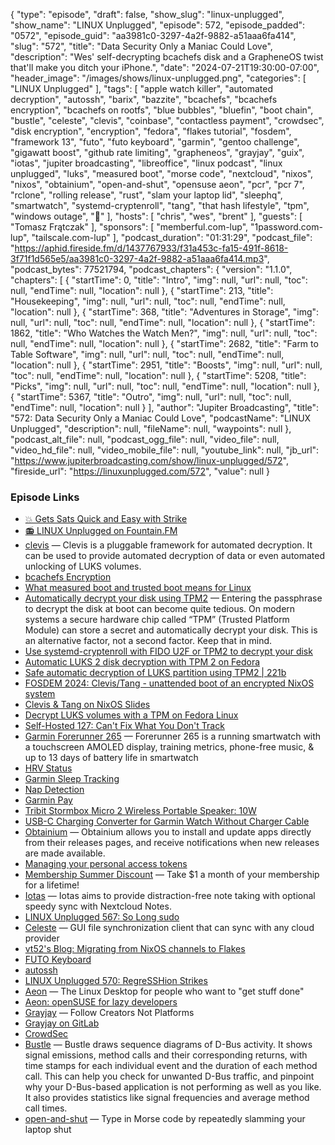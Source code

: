 {
  "type": "episode",
  "draft": false,
  "show_slug": "linux-unplugged",
  "show_name": "LINUX Unplugged",
  "episode": 572,
  "episode_padded": "0572",
  "episode_guid": "aa3981c0-3297-4a2f-9882-a51aaa6fa414",
  "slug": "572",
  "title": "Data Security Only a Maniac Could Love",
  "description": "Wes' self-decrypting bcachefs disk and a GrapheneOS twist that'll make you ditch your iPhone.",
  "date": "2024-07-21T19:30:00-07:00",
  "header_image": "/images/shows/linux-unplugged.png",
  "categories": [
    "LINUX Unplugged"
  ],
  "tags": [
    "apple watch killer",
    "automated decryption",
    "autossh",
    "barix",
    "bazzite",
    "bcachefs",
    "bcachefs encryption",
    "bcachefs on rootfs",
    "blue bubbles",
    "bluefin",
    "boot chain",
    "bustle",
    "celeste",
    "clevis",
    "coinbase",
    "contactless payment",
    "crowdsec",
    "disk encryption",
    "encryption",
    "fedora",
    "flakes tutorial",
    "fosdem",
    "framework 13",
    "futo",
    "futo keyboard",
    "garmin",
    "gentoo challenge",
    "gigawatt boost",
    "github rate limiting",
    "grapheneos",
    "grayjay",
    "guix",
    "iotas",
    "jupiter broadcasting",
    "libreoffice",
    "linux podcast",
    "linux unplugged",
    "luks",
    "measured boot",
    "morse code",
    "nextcloud",
    "nixos",
    "nixos",
    "obtainium",
    "open-and-shut",
    "opensuse aeon",
    "pcr",
    "pcr 7",
    "rclone",
    "rolling release",
    "rust",
    "slam your laptop lid",
    "sleephq",
    "smartwatch",
    "systemd-cryptenroll",
    "tang",
    "that hash lifestyle",
    "tpm",
    "windows outage",
    "🦒"
  ],
  "hosts": [
    "chris",
    "wes",
    "brent"
  ],
  "guests": [
    "Tomasz Frątczak"
  ],
  "sponsors": [
    "memberful.com-lup",
    "1password.com-lup",
    "tailscale.com-lup"
  ],
  "podcast_duration": "01:31:29",
  "podcast_file": "https://aphid.fireside.fm/d/1437767933/f31a453c-fa15-491f-8618-3f71f1d565e5/aa3981c0-3297-4a2f-9882-a51aaa6fa414.mp3",
  "podcast_bytes": 77521794,
  "podcast_chapters": {
    "version": "1.1.0",
    "chapters": [
      {
        "startTime": 0,
        "title": "Intro",
        "img": null,
        "url": null,
        "toc": null,
        "endTime": null,
        "location": null
      },
      {
        "startTime": 213,
        "title": "Housekeeping",
        "img": null,
        "url": null,
        "toc": null,
        "endTime": null,
        "location": null
      },
      {
        "startTime": 368,
        "title": "Adventures in Storage",
        "img": null,
        "url": null,
        "toc": null,
        "endTime": null,
        "location": null
      },
      {
        "startTime": 1862,
        "title": "Who Watches the Watch Men?",
        "img": null,
        "url": null,
        "toc": null,
        "endTime": null,
        "location": null
      },
      {
        "startTime": 2682,
        "title": "Farm to Table Software",
        "img": null,
        "url": null,
        "toc": null,
        "endTime": null,
        "location": null
      },
      {
        "startTime": 2951,
        "title": "Boosts",
        "img": null,
        "url": null,
        "toc": null,
        "endTime": null,
        "location": null
      },
      {
        "startTime": 5208,
        "title": "Picks",
        "img": null,
        "url": null,
        "toc": null,
        "endTime": null,
        "location": null
      },
      {
        "startTime": 5367,
        "title": "Outro",
        "img": null,
        "url": null,
        "toc": null,
        "endTime": null,
        "location": null
      }
    ],
    "author": "Jupiter Broadcasting",
    "title": "572: Data Security Only a Maniac Could Love",
    "podcastName": "LINUX Unplugged",
    "description": null,
    "fileName": null,
    "waypoints": null
  },
  "podcast_alt_file": null,
  "podcast_ogg_file": null,
  "video_file": null,
  "video_hd_file": null,
  "video_mobile_file": null,
  "youtube_link": null,
  "jb_url": "https://www.jupiterbroadcasting.com/show/linux-unplugged/572",
  "fireside_url": "https://linuxunplugged.com/572",
  "value": null
}


### Episode Links

* [💥 Gets Sats Quick and Easy with Strike](https://strike.me/ "💥 Gets Sats Quick and Easy with Strike")
* [📻 LINUX Unplugged on Fountain.FM](https://www.fountain.fm/show/dWiuBeqpDSM86AwXRXov "📻 LINUX Unplugged  on Fountain.FM")
* [clevis](https://github.com/latchset/clevis "clevis") — Clevis is a pluggable framework for automated decryption. It can be used to provide automated decryption of data or even automated unlocking of LUKS volumes.
* [bcachefs Encryption](https://bcachefs.org/Encryption/ "bcachefs Encryption")
* [What measured boot and trusted boot means for Linux](https://opensource.com/article/20/10/measured-trusted-boot "What measured boot and trusted boot means for Linux")
* [Automatically decrypt your disk using TPM2](https://fedoramagazine.org/automatically-decrypt-your-disk-using-tpm2/ "Automatically decrypt your disk using TPM2") — Entering the passphrase to decrypt the disk at boot can become quite tedious. On modern systems a secure hardware chip called “TPM” (Trusted Platform Module) can store a secret and automatically decrypt your disk. This is an alternative factor, not a second factor. Keep that in mind.
* [Use systemd-cryptenroll with FIDO U2F or TPM2 to decrypt your disk](https://fedoramagazine.org/use-systemd-cryptenroll-with-fido-u2f-or-tpm2-to-decrypt-your-disk/ "Use systemd-cryptenroll with FIDO U2F or TPM2 to decrypt your disk")
* [Automatic LUKS 2 disk decryption with TPM 2 on Fedora](https://kowalski7cc.xyz/blog/luks2-tpm2-clevis-fedora31/ "Automatic LUKS 2 disk decryption with TPM 2 on Fedora")
* [Safe automatic decryption of LUKS partition using TPM2 | 221b](https://221b.uk/safe-automatic-decryption-luks-partition-tpm2 "Safe automatic decryption of LUKS partition using TPM2 | 221b")
* [FOSDEM 2024: Clevis/Tang - unattended boot of an encrypted NixOS system](https://fosdem.org/2024/schedule/event/fosdem-2024-3044-clevis-tang-unattended-boot-of-an-encrypted-nixos-system/ "FOSDEM 2024: Clevis/Tang - unattended boot of an encrypted NixOS system")
* [Clevis & Tang on NixOS Slides](https://camillemondon.com/talks/fosdem24-clevis/#/title-slide "Clevis &amp; Tang on NixOS Slides")
* [Decrypt LUKS volumes with a TPM on Fedora Linux](https://gist.github.com/jdoss/777e8b52c8d88eb87467935769c98a95 "Decrypt LUKS volumes with a TPM on Fedora Linux")
* [Self-Hosted 127: Can't Fix What You Don't Track](https://selfhosted.show/127 "Self-Hosted 127: Can&#x27;t Fix What You Don&#x27;t Track")
* [Garmin Forerunner 265](https://www.amazon.com/dp/B0BS1T9J4Y "Garmin Forerunner 265") — Forerunner 265 is a running smartwatch with a touchscreen AMOLED display, training metrics, phone-free music, & up to 13 days of battery life in smartwatch
* [HRV Status](https://www.garmin.com/en-US/garmin-technology/health-science/hrv-status/ "HRV Status")
* [Garmin Sleep Tracking](https://www.garmin.com/en-US/garmin-technology/health-science/sleep-tracking/ "Garmin Sleep Tracking")
* [Nap Detection](https://www.garmin.com/en-US/garmin-technology/health-science/nap-detection/ "Nap Detection")
* [Garmin Pay](https://www.garmin.com/en-US/garmin-pay/ "Garmin Pay")
* [Tribit Stormbox Micro 2 Wireless Portable Speaker: 10W](https://www.amazon.com/dp/B09Q59321N "Tribit Stormbox Micro 2 Wireless Portable Speaker: 10W")
* [USB-C Charging Converter for Garmin Watch Without Charger Cable](https://www.amazon.com/dp/B0BK4QD665 "USB-C Charging Converter for Garmin Watch Without Charger Cable")
* [Obtainium](https://github.com/ImranR98/Obtainium "Obtainium") — Obtainium allows you to install and update apps directly from their releases pages, and receive notifications when new releases are made available.
* [Managing your personal access tokens](https://docs.github.com/en/authentication/keeping-your-account-and-data-secure/managing-your-personal-access-tokens "Managing your personal access tokens")
* [Membership Summer Discount](https://jupitersignal.memberful.com/checkout?plan=52946&coupon=summer "Membership Summer Discount") — Take $1 a month of your membership for a lifetime!
* [Iotas](https://flathub.org/apps/org.gnome.World.Iotas "Iotas") — Iotas aims to provide distraction-free note taking with optional speedy sync with Nextcloud Notes.
* [LINUX Unplugged 567: So Long sudo](https://linuxunplugged.com/567 "LINUX Unplugged 567: So Long sudo")
* [Celeste](https://github.com/hwittenborn/celeste "Celeste") — GUI file synchronization client that can sync with any cloud provider
* [vt52's Blog: Migrating from NixOS channels to Flakes](https://tty.is/blog/migrating-to-flakes.html "vt52&#x27;s Blog: Migrating from NixOS channels to Flakes")
* [FUTO Keyboard](https://keyboard.futo.org/ "FUTO Keyboard")
* [autossh](https://www.harding.motd.ca/autossh/ "autossh")
* [LINUX Unplugged 570: RegreSSHion Strikes](https://linuxunplugged.com/570 "LINUX Unplugged 570: RegreSSHion Strikes")
* [Aeon](https://aeondesktop.github.io/ "Aeon") — The Linux Desktop for people who want to "get stuff done"
* [Aeon: openSUSE for lazy developers](https://lwn.net/Articles/977987/ "Aeon: openSUSE for lazy developers")
* [Grayjay](https://grayjay.app/ "Grayjay") — Follow Creators Not Platforms
* [Grayjay on GitLab](https://gitlab.futo.org/videostreaming/grayjay "Grayjay on GitLab")
* [CrowdSec](https://www.crowdsec.net/ "CrowdSec")
* [Bustle](https://flathub.org/apps/org.freedesktop.Bustle "Bustle") — Bustle draws sequence diagrams of D-Bus activity. It shows signal emissions, method calls and their corresponding returns, with time stamps for each individual event and the duration of each method call. This can help you check for unwanted D-Bus traffic, and pinpoint why your D-Bus-based application is not performing as well as you like. It also provides statistics like signal frequencies and average method call times.
* [open-and-shut](https://github.com/veggiedefender/open-and-shut "open-and-shut") — Type in Morse code by repeatedly slamming your laptop shut


